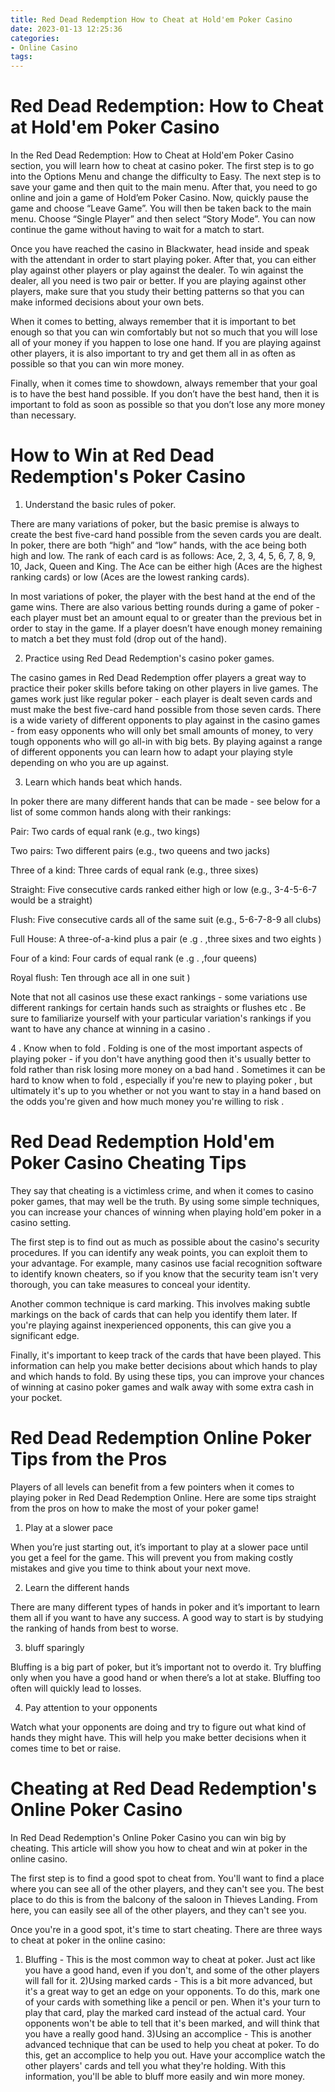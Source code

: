 ```yaml
---
title: Red Dead Redemption How to Cheat at Hold'em Poker Casino
date: 2023-01-13 12:25:36
categories:
- Online Casino
tags:
---
```



#  Red Dead Redemption: How to Cheat at Hold'em Poker Casino

In the Red Dead Redemption: How to Cheat at Hold'em Poker Casino section, you will learn how to cheat at casino poker. The first step is to go into the Options Menu and change the difficulty to Easy. The next step is to save your game and then quit to the main menu. After that, you need to go online and join a game of Hold’em Poker Casino. Now, quickly pause the game and choose “Leave Game”. You will then be taken back to the main menu. Choose “Single Player” and then select “Story Mode”. You can now continue the game without having to wait for a match to start.

Once you have reached the casino in Blackwater, head inside and speak with the attendant in order to start playing poker. After that, you can either play against other players or play against the dealer. To win against the dealer, all you need is two pair or better. If you are playing against other players, make sure that you study their betting patterns so that you can make informed decisions about your own bets.

When it comes to betting, always remember that it is important to bet enough so that you can win comfortably but not so much that you will lose all of your money if you happen to lose one hand. If you are playing against other players, it is also important to try and get them all in as often as possible so that you can win more money.

Finally, when it comes time to showdown, always remember that your goal is to have the best hand possible. If you don’t have the best hand, then it is important to fold as soon as possible so that you don’t lose any more money than necessary.

#  How to Win at Red Dead Redemption's Poker Casino

1. Understand the basic rules of poker.

There are many variations of poker, but the basic premise is always to create the best five-card hand possible from the seven cards you are dealt. In poker, there are both “high” and “low” hands, with the ace being both high and low. The rank of each card is as follows: Ace, 2, 3, 4, 5, 6, 7, 8, 9, 10, Jack, Queen and King. The Ace can be either high (Aces are the highest ranking cards) or low (Aces are the lowest ranking cards).

In most variations of poker, the player with the best hand at the end of the game wins. There are also various betting rounds during a game of poker - each player must bet an amount equal to or greater than the previous bet in order to stay in the game. If a player doesn’t have enough money remaining to match a bet they must fold (drop out of the hand).

2. Practice using Red Dead Redemption's casino poker games.

The casino games in Red Dead Redemption offer players a great way to practice their poker skills before taking on other players in live games. The games work just like regular poker - each player is dealt seven cards and must make the best five-card hand possible from those seven cards. There is a wide variety of different opponents to play against in the casino games - from easy opponents who will only bet small amounts of money, to very tough opponents who will go all-in with big bets. By playing against a range of different opponents you can learn how to adapt your playing style depending on who you are up against.

3. Learn which hands beat which hands.

In poker there are many different hands that can be made - see below for a list of some common hands along with their rankings:

Pair: Two cards of equal rank (e.g., two kings)

  Two pairs: Two different pairs (e.g., two queens and two jacks)

  Three of a kind: Three cards of equal rank (e.g., three sixes)

  Straight: Five consecutive cards ranked either high or low (e.g., 3-4-5-6-7 would be a straight)

  Flush: Five consecutive cards all of the same suit (e.g., 5-6-7-8-9 all clubs)

  Full House: A three-of-a-kind plus a pair (e .g . ,three sixes and two eights )

  Four of a kind: Four cards of equal rank (e .g . ,four queens)

  Royal flush: Ten through ace all in one suit )

Note that not all casinos use these exact rankings - some variations use different rankings for certain hands such as straights or flushes etc . Be sure to familiarize yourself with your particular variation's rankings if you want to have any chance at winning in a casino .

4 . Know when to fold .
Folding is one of the most important aspects of playing poker - if you don't have anything good then it's usually better to fold rather than risk losing more money on a bad hand . Sometimes it can be hard to know when to fold , especially if you're new to playing poker , but ultimately it's up to you whether or not you want to stay in a hand based on the odds you're given and how much money you're willing to risk .

#  Red Dead Redemption Hold'em Poker Casino Cheating Tips

They say that cheating is a victimless crime, and when it comes to casino poker games, that may well be the truth. By using some simple techniques, you can increase your chances of winning when playing hold'em poker in a casino setting.

The first step is to find out as much as possible about the casino's security procedures. If you can identify any weak points, you can exploit them to your advantage. For example, many casinos use facial recognition software to identify known cheaters, so if you know that the security team isn't very thorough, you can take measures to conceal your identity.

Another common technique is card marking. This involves making subtle markings on the back of cards that can help you identify them later. If you're playing against inexperienced opponents, this can give you a significant edge.

Finally, it's important to keep track of the cards that have been played. This information can help you make better decisions about which hands to play and which hands to fold. By using these tips, you can improve your chances of winning at casino poker games and walk away with some extra cash in your pocket.

#  Red Dead Redemption Online Poker Tips from the Pros

Players of all levels can benefit from a few pointers when it comes to playing poker in Red Dead Redemption Online. Here are some tips straight from the pros on how to make the most of your poker game!

1. Play at a slower pace

When you’re just starting out, it’s important to play at a slower pace until you get a feel for the game. This will prevent you from making costly mistakes and give you time to think about your next move.

2. Learn the different hands

There are many different types of hands in poker and it’s important to learn them all if you want to have any success. A good way to start is by studying the ranking of hands from best to worse.

3. bluff sparingly

Bluffing is a big part of poker, but it’s important not to overdo it. Try bluffing only when you have a good hand or when there’s a lot at stake. Bluffing too often will quickly lead to losses.

4. Pay attention to your opponents

Watch what your opponents are doing and try to figure out what kind of hands they might have. This will help you make better decisions when it comes time to bet or raise.

#  Cheating at Red Dead Redemption's Online Poker Casino

In Red Dead Redemption's Online Poker Casino you can win big by cheating. This article will show you how to cheat and win at poker in the online casino.

The first step is to find a good spot to cheat from. You'll want to find a place where you can see all of the other players, and they can't see you. The best place to do this is from the balcony of the saloon in Thieves Landing. From here, you can easily see all of the other players, and they can't see you.

Once you're in a good spot, it's time to start cheating. There are three ways to cheat at poker in the online casino:


1) Bluffing - This is the most common way to cheat at poker. Just act like you have a good hand, even if you don't, and some of the other players will fall for it.
2)Using marked cards - This is a bit more advanced, but it's a great way to get an edge on your opponents. To do this, mark one of your cards with something like a pencil or pen. When it's your turn to play that card, play the marked card instead of the actual card. Your opponents won't be able to tell that it's been marked, and will think that you have a really good hand. 
3)Using an accomplice - This is another advanced technique that can be used to help you cheat at poker. To do this, get an accomplice to help you out. Have your accomplice watch the other players' cards and tell you what they're holding. With this information, you'll be able to bluff more easily and win more money.